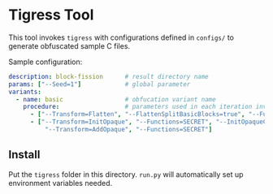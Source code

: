 # Tigress Tool

This tool invokes `tigress` with configurations defined in `configs/` to generate obfuscated sample C files. 

Sample configuration:

```yaml
description: block-fission      # result directory name
params: ["--Seed=1"]            # global parameter
variants:
  - name: basic                 # obfucation variant name
    procedure:                  # parameters used in each iteration invoking tigress - the output would be the next input
      - ["--Transform=Flatten", "--FlattenSplitBasicBlocks=true", "--Functions=SECRET"]
      - ["--Transform=InitOpaque", "--Functions=SECRET", "--InitOpaqueCount=1", "--InitOpaqueStructs=list,array",
          "--Transform=AddOpaque", "--Functions=SECRET"]
```

## Install

Put the `tigress` folder in this directory. `run.py` will automatically set up environment variables needed.